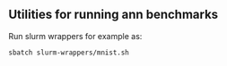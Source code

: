 ## Utilities for running ann benchmarks

Run slurm wrappers for example as:
```
sbatch slurm-wrappers/mnist.sh
```
